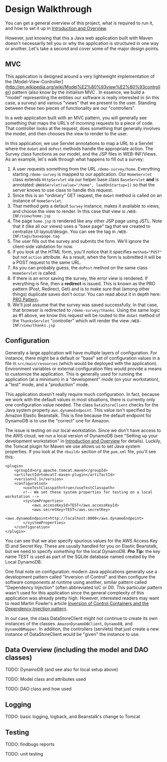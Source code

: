 Design Walkthrough
==================

You can get a general overview of this project, what is required to run it,
and how to set it up in
[Introduction and Overview](index.html).

However, just knowing that this a Java web application built with Maven doesn't
necessarily tell you or why the application is structured in one way or another.
Let's take a second and cover some of the major design points.  

MVC
---

This application is designed around a very lightweight implementation of the
[Model-View-Controller] (http://en.wikipedia.org/wiki/Model%E2%80%93view%E2%80%93controller)
pattern (also know by the initialism MVC . In essence, we build a "model"
representing the entities our software is really interested in (in this case, 
a survey) and various "views" that we present to the user. Standing between
these two pieces of functionality are our "controllers".

In a web application built with an MVC pattern, you will generally see something
that maps the URL's of incoming requests to a piece of code. That controller
looks at the request, does something that generally involves the model, and then
chooses the view to render to the user.

In this application, we use Servlet annotations to map a URL to a Servlet where
the `doGet` and `doPost` methods handle the appropriate action. The Survey
class functions as our model, and the JSP files in WEB-INF/Views. As an example,
let's walk through what happens to fill out a survey:

 1. A user requests something from the URL `/demo-survey/home`. Everything
    starting `/demo-survey` is mapped to our application. Our `HomeServlet`
    class extends `HttpServlet` via our helper base class `BaseServlet`
    **and** is annotated: `@WebServlet(value="/home", loadOnStartup=1)`
    so that the server knows to use class to handle this request.
 2. Since this is an "ordinary" GET request, the `doGet` method is called on
    an instance of `HomeServlet`.
 3. That method gets a default `Survey` instance, makes it available to views,
    and choose the view to render. In this case that view is `/WEB-INF/view/home.jsp`
 4. The page `home.jsp` is rendered like any other JSP page using JSTL. Note
    that it (like all our views) uses a "base page" tag that we created to
    centralize UI layout/design. You can see the tag in `/WEB-INF/tags/basepage.tag`
 5. The user fills out the survey and submits the form. We'll ignore the
    client-side validation for now.
 6. If you look at the HTML form, you'll notice that it specifies `method="POST"`
    but not `action` attribute. As a result, when the form is submitted it will
    be a POST request to the same URL.
 7. As you can probably guess, the `doPost` method on the same class
    `HomeServlet` is called.
 8. If there is an error saving the survey, the error view is rendered. If
    everything is fine, then a **redirect** is issued. This is known as the
    PRG pattern (Post, Redirect, Get) and is to make sure that (among other
    things) duplicate saves don't occur. You can read about it in depth here:
    [PRG Pattern](http://en.wikipedia.org/wiki/Post/Redirect/Get).
 9. We'll just assume that the survey was saved successfully. In that case, that
    browser is redirected to `/demo-survey/thanks`. Using the same logic as
    \#1 above, we know this request will be routed to the `doGet` method of
    the `ThanksServlet` "controller" which will render the view `/WEB-INF/view/thanks.jsp`


Configuration
--------------

Generally a large application will have multiple layers of configuration. For
instance, there might be a default or "base" set of configuration values in a
file in `src/main/resources` (which would be deployed with the application).
Environment variables or external configuration files would provide a means to
customize the application. This is generally used for running the application
(at a minimum) in a "development" mode (on your workstation), a "test" mode,
and a "production" mode.

This application doesn't really require much configuration. In fact, because
we work with the default values in most situations, there is currently only
one configuration value needed. The class `DataStoreClient` checks for the
Java system property `aws.dynamoEndpoint`. This value isn't specified by
Amazon Elastic Beanstalk. This is fine because the default endpoint for
DynamoDB is to use the "correct" one for Amazon.

The issue is testing on our local workstation. Since we don't have access to
the AWS cloud, we run a local version of DynamoDB (see "Setting up your
development workstation" in [Introduction and Overview](index.html) for
details). Luckily, the Tomcat plugin for Maven we use allows us to set Java
system properties. If you look at the `<build>` section of the `pom.xml`
file, you'll see this:

    <plugin>
        <groupId>org.apache.tomcat.maven</groupId>
        <artifactId>tomcat7-maven-plugin</artifactId>
        <version>2.1</version>
        <configuration>
            <useTestClasspath>true</useTestClasspath>
            <!-- We set these system properties for testing on a local workstation -->
            <systemProperties>
                <aws.accessKeyId>TEST</aws.accessKeyId>
                <aws.secretKey>TEST</aws.secretKey>
                <aws.dynamoEndpoint>http://localhost:8000</aws.dynamoEndpoint>
            </systemProperties>
        </configuration>
    </plugin>

You can see that we also specify spurious values for the AWS Access Key ID
and Secret Key. These are usually handled for you on Elastic Beanstalk, but
we need to specify *something* for the local DynamoDB. ***Pro Tip:*** the
key name TEST is used as part of the SQLite database named created by the
Local DynamoDB. 

One final note on configuration: modern Java applications generally use a 
development pattern called "Inversion of Control" and then configure the
software components at runtime using another, similar pattern called
"Dependency Injection" (often abbreviated IoC or DI). This particular
pattern wasn't used for this application since the general complexity of
this application was already pretty high. However, interested readers may
want to read Martin Fowler's article
[Inversion of Control Containers and the Dependency Injection pattern](http://martinfowler.com/articles/injection.html).

In our case, the class DataStoreClient might not continue to create its own
instances of the classes. `AmazonDynamoDBClient`, `DynamoDB`, and
`DynamoDBMapper`. In addition, the controllers (servlets) that just create
a new instance of DataStoreClient would be "given" the instance to use.
  

Data Overview (including the model and DAO classes)
-----------------------------------------------------------

TODO: DynamoDB (and see also for local setup above)

TODO: Model class and attributes used

TODO: DAO class and how used

Logging
--------

TODO: basic logging, logback, and Beanstalk's change to Tomcat

Testing
--------

TODO: findbugs reports

TODO: unit testing

